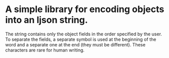 # A simple library for encoding objects into an <b>ljson</b> string.
The string contains only the object fields in the order specified by the user. 
To separate the fields, a separate symbol is used at the beginning of the word and a separate one at the end (they must be different). 
These characters are rare for human writing.
